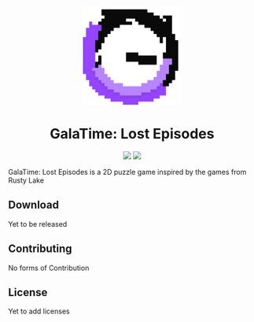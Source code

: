 <p align="center">
 <img width=200px height=200px src="Asset/Images/GalaTime_game_logo_bg_logo.png"/>
</p>

<h1 align="center"> GalaTime: Lost Episodes </h1>

<p align="center">
    <a href="https://godotengine.org" alt="Made with Godot">
        <img src="https://img.shields.io/badge/Made%20with-Godot-478CBF?style=flat&logo=godot%20engine&logoColor=white" /></a>
    <a href="https://github.com/GalaTime-Team/galatime-lost-episodes" alt="Latest Version">
        <img src="https://img.shields.io/badge/version-V0.3.2-B984FF" /></a>
</p>


GalaTime: Lost Episodes is a 2D puzzle game inspired by the games from Rusty Lake

## Download

Yet to be released

## Contributing

No forms of Contribution

## License

Yet to add licenses
